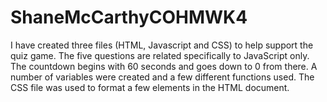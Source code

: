 # ShaneMcCarthyCOHMWK4

I have created three files (HTML, Javascript and CSS) to help support the quiz game. The five questions are related specifically to JavaScript only. The countdown begins with 60 seconds and goes down to 0 from there. A number of variables were created and a few different functions used. The CSS file was used to format a few elements in the HTML document.  
